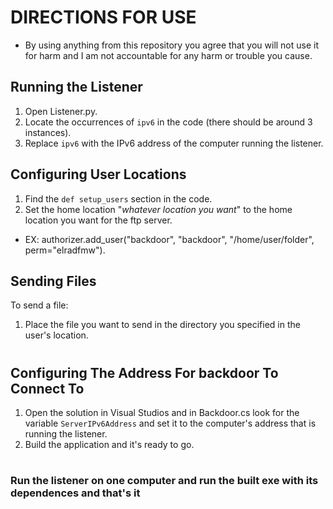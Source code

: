 # DIRECTIONS FOR USE

* By using anything from this repository you agree that you will not use it for harm and I am not accountable for any harm or trouble you cause.

## Running the Listener

1. Open Listener.py.
2. Locate the occurrences of `ipv6` in the code (there should be around 3 instances).
3. Replace `ipv6` with the IPv6 address of the computer running the listener.

## Configuring User Locations

1. Find the `def setup_users` section in the code.
2. Set the home location "*whatever location you want*" to the home location you want for the ftp server.
* EX: authorizer.add_user("backdoor", "backdoor", "/home/user/folder", perm="elradfmw").

## Sending Files

To send a file:

1. Place the file you want to send in the directory you specified in the user's location.
   
#

## Configuring The Address For backdoor To Connect To

1. Open the solution in Visual Studios and in Backdoor.cs look for the variable `ServerIPv6Address` and set it to the computer's address that is running the listener.
2. Build the application and it's ready to go.

#

###  Run the listener on one computer and run the built exe with its dependences and that's it
